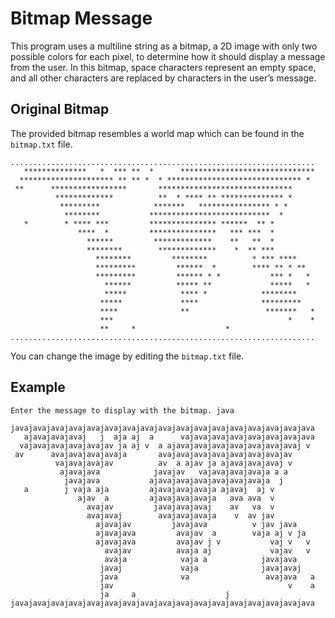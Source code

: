 # Bitmap Message
This program uses a multiline string as a bitmap, a 2D image with only two possible colors for each pixel, to determine how it should display a message from the user. In this bitmap, space characters represent an empty space, and all other characters are replaced by characters in the user’s message.
## Original Bitmap
The provided bitmap resembles a world map which can be found in the `bitmap.txt` file.

```plaintext
....................................................................
   **************   *  *** **  *      ******************************
  ********************* ** ** *  * ****************************** *
 **      *****************       ******************************
          *************          **  * **** ** ************** *
           *********            *******   **************** * *
            ********           ***************************  *
   *        * **** ***         *************** ******  ** *
               ****  *         ***************   *** ***  *
                 ******         *************    **   **  *
                 ********        *************    *  ** ***
                   ********         ********          * *** ****
                   *********         ******  *        **** ** * **
                   *********         ****** * *           *** *   *
                     ******          ***** **             *****   *
                     *****            **** *            ********
                    *****             ****              *********
                    ****              **                 *******   *
                    ***                                       *    *
                    **     *                    *
....................................................................
```

You can change the image by editing the `bitmap.txt` file.

## Example
```plaintext
Enter the message to display with the bitmap. java

javajavajavajavajavajavajavajavajavajavajavajavajavajavajavajavajava
   ajavajavajavaj   j  aja aj  a      vajavajavajavajavajavajavajava
  vajavajavajavajavajav ja aj v  a ajavajavajavajavajavajavajavaj v
 av      avajavajavajavaja       avajavajavajavajavajavajavajav
          vajavajavajav          av  a ajav ja ajavajavajavaj v
           ajavajava            javajav   vajavajavajavaja a a
            javajava           ajavajavajavajavajavajavaja  j
   a        j vaja aja         ajavajavajavaja ajavaj  aj v
               ajav  a         ajavajavajavaja   ava ava  v
                 avajav         javajavajavaj    av   va  v
                 avajavaj        avajavajavaja    v  av jav
                   ajavajav         javajava          v jav java
                   ajavajava         avajav  a        vaja aj v ja
                   ajavajava         avajav j v           vaj v   v
                     avajav          avaja aj             vajav   v
                     avaja            vaja a            javajava
                    javaj             vaja              javajavaj
                    java              va                 avajava   a
                    jav                                       v    a
                    ja     a                    j
javajavajavajavajavajavajavajavajavajavajavajavajavajavajavajavajava
```
